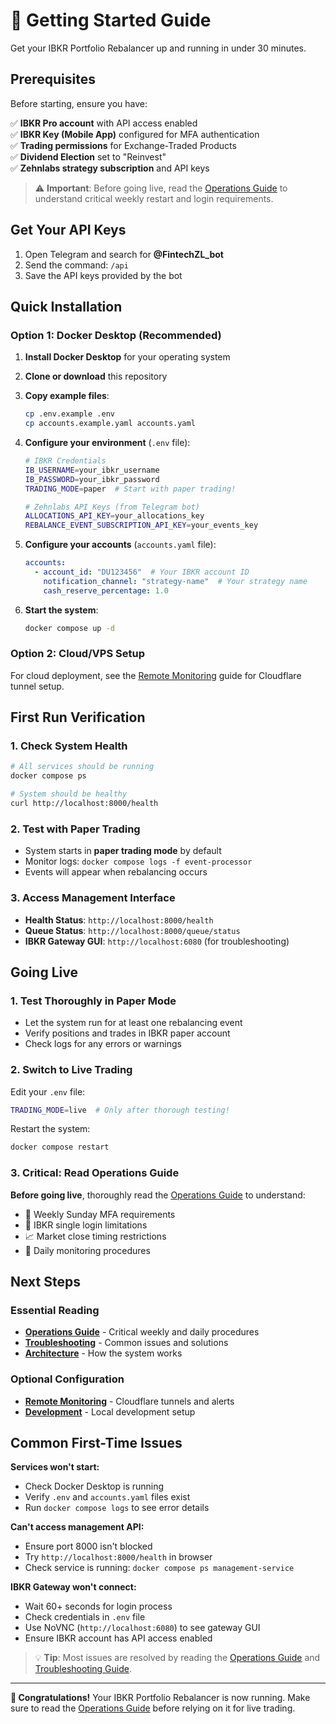 # 🚀 Getting Started Guide

Get your IBKR Portfolio Rebalancer up and running in under 30 minutes.

## Prerequisites

Before starting, ensure you have:

✅ **IBKR Pro account** with API access enabled  
✅ **IBKR Key (Mobile App)** configured for MFA authentication  
✅ **Trading permissions** for Exchange-Traded Products  
✅ **Dividend Election** set to "Reinvest"  
✅ **Zehnlabs strategy subscription** and API keys  

> ⚠️ **Important**: Before going live, read the [Operations Guide](operations.md) to understand critical weekly restart and login requirements.

## Get Your API Keys

1. Open Telegram and search for **@FintechZL_bot**
2. Send the command: `/api`
3. Save the API keys provided by the bot

## Quick Installation

### Option 1: Docker Desktop (Recommended)

1. **Install Docker Desktop** for your operating system
2. **Clone or download** this repository
3. **Copy example files**:
   ```bash
   cp .env.example .env
   cp accounts.example.yaml accounts.yaml
   ```

4. **Configure your environment** (`.env` file):
   ```bash
   # IBKR Credentials
   IB_USERNAME=your_ibkr_username
   IB_PASSWORD=your_ibkr_password
   TRADING_MODE=paper  # Start with paper trading!
   
   # Zehnlabs API Keys (from Telegram bot)
   ALLOCATIONS_API_KEY=your_allocations_key
   REBALANCE_EVENT_SUBSCRIPTION_API_KEY=your_events_key
   ```

5. **Configure your accounts** (`accounts.yaml` file):
   ```yaml
   accounts:
     - account_id: "DU123456"  # Your IBKR account ID
       notification_channel: "strategy-name"  # Your strategy name
       cash_reserve_percentage: 1.0
   ```

6. **Start the system**:
   ```bash
   docker compose up -d
   ```

### Option 2: Cloud/VPS Setup

For cloud deployment, see the [Remote Monitoring](monitoring.md) guide for Cloudflare tunnel setup.

## First Run Verification

### 1. Check System Health
```bash
# All services should be running
docker compose ps

# System should be healthy
curl http://localhost:8000/health
```

### 2. Test with Paper Trading
- System starts in **paper trading mode** by default
- Monitor logs: `docker compose logs -f event-processor`
- Events will appear when rebalancing occurs

### 3. Access Management Interface
- **Health Status**: `http://localhost:8000/health`
- **Queue Status**: `http://localhost:8000/queue/status`
- **IBKR Gateway GUI**: `http://localhost:6080` (for troubleshooting)

## Going Live

### 1. Test Thoroughly in Paper Mode
- Let the system run for at least one rebalancing event
- Verify positions and trades in IBKR paper account
- Check logs for any errors or warnings

### 2. Switch to Live Trading
Edit your `.env` file:
```bash
TRADING_MODE=live  # Only after thorough testing!
```

Restart the system:
```bash
docker compose restart
```

### 3. Critical: Read Operations Guide
**Before going live**, thoroughly read the [Operations Guide](operations.md) to understand:
- 📅 Weekly Sunday MFA requirements
- 🚫 IBKR single login limitations  
- 📈 Market close timing restrictions
- 🔧 Daily monitoring procedures

## Next Steps

### Essential Reading
- **[Operations Guide](operations.md)** - Critical weekly and daily procedures
- **[Troubleshooting](troubleshooting.md)** - Common issues and solutions
- **[Architecture](architecture.md)** - How the system works

### Optional Configuration
- **[Remote Monitoring](monitoring.md)** - Cloudflare tunnels and alerts
- **[Development](development.md)** - Local development setup

## Common First-Time Issues

**Services won't start:**
- Check Docker Desktop is running
- Verify `.env` and `accounts.yaml` files exist
- Run `docker compose logs` to see error details

**Can't access management API:**
- Ensure port 8000 isn't blocked
- Try `http://localhost:8000/health` in browser
- Check service is running: `docker compose ps management-service`

**IBKR Gateway won't connect:**
- Wait 60+ seconds for login process
- Check credentials in `.env` file
- Use NoVNC (`http://localhost:6080`) to see gateway GUI
- Ensure IBKR account has API access enabled

> 💡 **Tip**: Most issues are resolved by reading the [Operations Guide](operations.md) and [Troubleshooting Guide](troubleshooting.md).

---

**🎉 Congratulations!** Your IBKR Portfolio Rebalancer is now running. Make sure to read the [Operations Guide](operations.md) before relying on it for live trading.